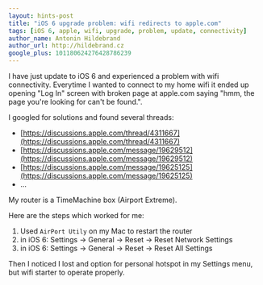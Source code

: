 ```yaml
---
layout: hints-post
title: "iOS 6 upgrade problem: wifi redirects to apple.com"
tags: [iOS 6, apple, wifi, upgrade, problem, update, connectivity]
author_name: Antonin Hildebrand
author_url: http://hildebrand.cz
google_plus: 101180624276428786239
---
```


I have just update to iOS 6 and experienced a problem with wifi connectivity. Everytime I wanted to connect to my home wifi it ended up opening "Log In" screen with broken page at apple.com saying "hmm, the page you're looking for can't be found.".

I googled for solutions and found several threads:

  * [https://discussions.apple.com/thread/4311667](https://discussions.apple.com/thread/4311667)
  * [https://discussions.apple.com/message/19629512](https://discussions.apple.com/message/19629512)
  * [https://discussions.apple.com/message/19625125](https://discussions.apple.com/message/19625125)
  * ...

My router is a TimeMachine box (Airport Extreme).

Here are the steps which worked for me:

  1. Used `AirPort Utily` on my Mac to restart the router
  2. in iOS 6: Settings -> General -> Reset -> Reset Network Settings  
  3. in iOS 6: Settings -> General -> Reset -> Reset All Settings
  
Then I noticed I lost and option for personal hotspot in my Settings menu, but wifi starter to operate properly.